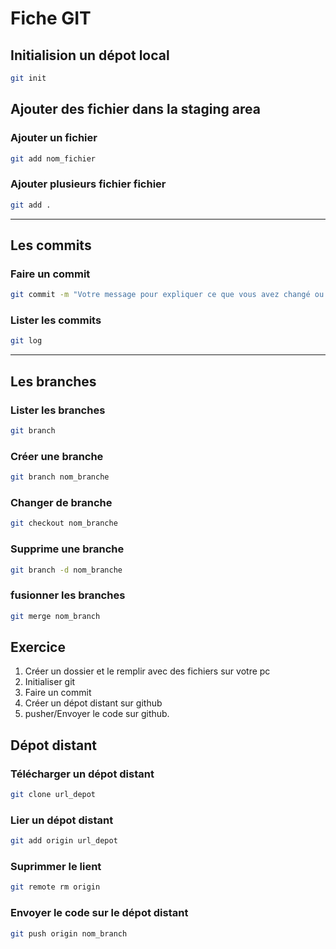 # Fiche GIT

## Initialision un dépot local

```bash
git init
```

## Ajouter des fichier dans la staging area

### Ajouter un fichier

```bash
git add nom_fichier
```

### Ajouter plusieurs fichier fichier

```bash
git add .
```

---

## Les commits

### Faire un commit

```bash
git commit -m "Votre message pour expliquer ce que vous avez changé ou ajouté"
```

### Lister les commits

```bash
git log
```

---

## Les branches

### Lister les branches

```bash
git branch
```

### Créer une branche

```bash
git branch nom_branche
```

### Changer de branche

```bash
git checkout nom_branche
```

### Supprime une branche

```bash
git branch -d nom_branche
```

### fusionner les branches

```bash
git merge nom_branch
```

## Exercice

1. Créer un dossier et le remplir avec des fichiers sur votre pc
2. Initialiser git
3. Faire un commit
4. Créer un dépot distant sur github
5. pusher/Envoyer le code sur github.

## Dépot distant

### Télécharger un dépot distant

```bash
git clone url_depot
```

### Lier un dépot distant

```bash
git add origin url_depot
```

### Suprimmer le lient

```bash
git remote rm origin
```

### Envoyer le code sur le dépot distant

```bash
git push origin nom_branch
```
